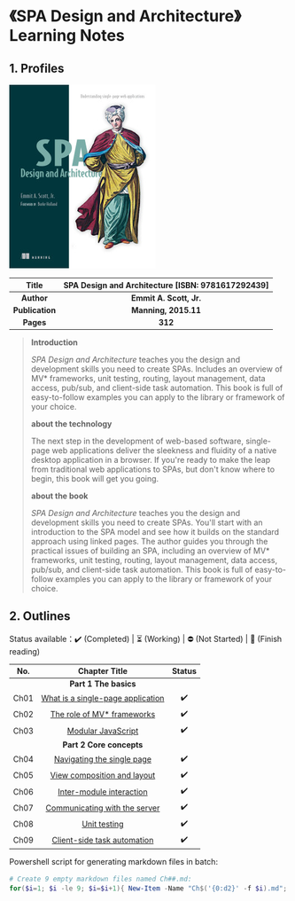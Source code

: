 # 《SPA Design and Architecture》Learning Notes



## 1. Profiles

![img](assets/cover.png)

|    **Title**    | **SPA Design and Architecture** [ISBN: 9781617292439] |
| :-------------: | :---------------------------------------------------: |
|   **Author**    |                **Emmit A. Scott, Jr.**                |
| **Publication** |                 **Manning, 2015.11**                  |
|    **Pages**    |                        **312**                        |

> **Introduction**
>
> *SPA Design and Architecture* teaches you the design and development skills you need to create SPAs. Includes an overview of MV* frameworks, unit testing, routing, layout management, data access, pub/sub, and client-side task automation. This book is full of easy-to-follow examples you can apply to the library or framework of your choice.
>
> **about the technology**
>
> The next step in the development of web-based software, single-page web applications deliver the sleekness and fluidity of a native desktop application in a browser. If you're ready to make the leap from traditional web applications to SPAs, but don't know where to begin, this book will get you going.
>
> **about the book**
>
> *SPA Design and Architecture* teaches you the design and development skills you need to create SPAs. You'll start with an introduction to the SPA model and see how it builds on the standard approach using linked pages. The author guides you through the practical issues of building an SPA, including an overview of MV* frameworks, unit testing, routing, layout management, data access, pub/sub, and client-side task automation. This book is full of easy-to-follow examples you can apply to the library or framework of your choice.



## 2. Outlines

Status available：:heavy_check_mark: (Completed) | :hourglass_flowing_sand: (Working) | :no_entry: (Not Started) | :orange_book: (Finish reading)

| No.  |                 Chapter Title                  |          Status          |
| :--: | :--------------------------------------------: | :----------------------: |
|      |             **Part 1 The basics**              |                          |
| Ch01 | [What is a single-page application](./Ch01.md) |    :heavy_check_mark:    |
| Ch02 |    [The role of MV* frameworks](./Ch02.md)     |    :heavy_check_mark:    |
| Ch03 |        [Modular JavaScript](./Ch03.md)         |    :heavy_check_mark:    |
|      |            **Part 2 Core concepts**            |                          |
| Ch04 |    [Navigating the single page](./Ch04.md)     |    :heavy_check_mark:    |
| Ch05 |    [View composition and layout](./Ch05.md)    |    :heavy_check_mark:    |
| Ch06 |     [Inter-module interaction](./Ch06.md)      |    :heavy_check_mark:    |
| Ch07 |   [Communicating with the server](./Ch07.md)   |    :heavy_check_mark:    |
| Ch08 |           [Unit testing](./Ch08.md)            |    :heavy_check_mark:    |
| Ch09 |    [Client-side task automation](./Ch09.md)    |    :heavy_check_mark:    |



Powershell script for generating markdown files in batch:

```powershell
# Create 9 empty markdown files named Ch##.md:
for($i=1; $i -le 9; $i=$i+1){ New-Item -Name "Ch$('{0:d2}' -f $i).md"; }
```

 
